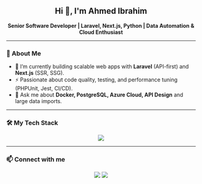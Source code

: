 <!-- Banner or personal logo -->
<h2 align="center">Hi 👋, I'm Ahmed Ibrahim</h2>
<p align="center">
  <b>Senior Software Developer | Laravel, Next.js, Python | Data Automation & Cloud Enthusiast</b>
</p>

---

### 🚀 About Me
- 🔭 I’m currently building scalable web apps with **Laravel** (API-first) and **Next.js** (SSR, SSG).
- ⚡ Passionate about code quality, testing, and performance tuning (PHPUnit, Jest, CI/CD).
- 💬 Ask me about **Docker, PostgreSQL, Azure Cloud, API Design** and large data imports.

---

### 🛠️ My Tech Stack

<p align="center">
  <img src="https://skillicons.dev/icons?i=laravel,nextjs,react,ts,js,python,postgres,docker,azure,redis,tailwind,git,linux,vscode" />
</p>

---

### 📫 Connect with me

<p align="center">
  <a href="https://linkedin.com/in/ahmed-ibrahem/"><img src="https://img.shields.io/badge/LinkedIn-0077B5?style=flat-square&logo=linkedin&logoColor=white"/></a>
  <a href="mailto:ai.ahmedibrahim98@gmail.com"><img src="https://img.shields.io/badge/Email-D14836?style=flat-square&logo=gmail&logoColor=white"/></a>
</p>
